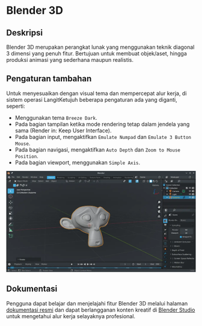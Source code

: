 # Blender 3D

## Deskripsi

Blender 3D merupakan perangkat lunak yang menggunakan teknik diagonal 3 dimensi yang penuh fitur. Bertujuan untuk membuat objek/aset, hingga produksi animasi yang sederhana maupun realistis.

## Pengaturan tambahan

Untuk menyesuaikan dengan visual tema dan mempercepat alur kerja, di sistem operasi LangitKetujuh beberapa pengaturan ada yang diganti, seperti:
- Menggunakan tema `Breeze Dark`.
- Pada bagian tampilan ketika mode rendering tetap dalam jendela yang sama (Render in: Keep User Interface).
- Pada bagian input, mengaktifkan `Emulate Numpad` dan `Emulate 3 Button Mouse`.
- Pada bagian navigasi, mengaktifkan `Auto Depth` dan `Zoom to Mouse Position`.
- Pada bagian viewport, menggunakan `Simple Axis`.

![Blender 3D LangitKetujuh OS](../../media/image/blender-3d-langitketujuh-id-2.webp)

## Dokumentasi

Pengguna dapat belajar dan menjelajahi fitur Blender 3D melalui halaman [dokumentasi resmi](https://docs.blender.org) dan dapat berlangganan konten kreatif di [Blender Studio](https://studio.blender.org) untuk mengetahui alur kerja selayaknya profesional.
